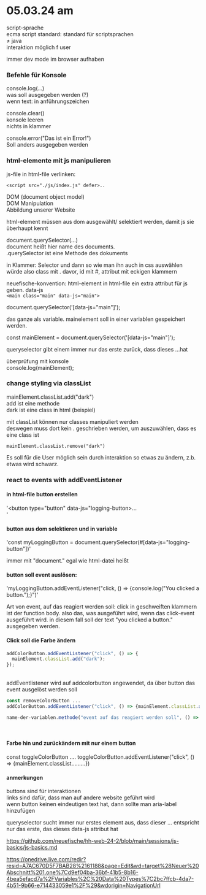 # 05.03.24 am<br>

script-sprache<br>
ecma script standard: standard für scriptsprachen<br>
≠ java<br>
interaktion möglich f user<br>

immer dev mode im browser aufhaben<br>

### Befehle für Konsole

console.log(...)<br>
was soll ausgegeben werden (?)<br>
wenn text: in anführungszeichen

console.clear()<br>
konsole leeren<br>
nichts in klammer

console.error("Das ist ein Error!")<br>
Soll anders ausgegeben werden

### html-elemente mit js manipulieren

js-file in html-file verlinken:

`<script src="./js/index.js" defer>..`

DOM (document object model)<br>
DOM Manipulation <br> Abbildung unserer Website

html-element müssen aus dom ausgewählt/ selektiert werden, damit js sie überhaupt kennt <br>

document.querySelector(...)<br>
document heißt hier name des documents. <br>
.querySelector ist eine Methode des dokuments<br>

in Klammer: Selector und dann so wie man ihn auch in css auswählen würde also class mit . davor, id mit #, attribut mit eckigen klammern<br>

neuefische-konvention: html-element in html-file ein extra attribut für js geben. data-js<br>
`<main class="main" data-js="main">`<br>

document.querySelector('[data-js="main"]');<br>

das ganze als variable. mainelement soll in einer variablen gespeichert werden. <br>

const mainElement = document.querySelector('[data-js="main"]');<br>

queryselector gibt einem immer nur das erste zurück, dass dieses ...hat<br>

überprüfung mit konsole <br>
console.log(mainElement);

### change styling via classList

mainElement.classList.add("dark")<br>
add ist eine methode<br>
dark ist eine class in html (beispiel)

mit classList können nur classes manipuliert werden<br>
deswegen muss dort kein . geschrieben werden, um auszuwählen, dass es eine class ist<br>

`mainElement.classList.remove("dark")`

Es soll für die User möglich sein durch interaktion so etwas zu ändern, z.b. etwas wird schwarz.

### react to events with addEventListener<br>

#### in html-file button erstellen

'<button type="button" data-js="logging-button>...<br>'

#### button aus dom selektieren und in variable <br>

'const myLoggingButton = document.querySelector(#[data-js="logging-button"])'

immer mit "document." egal wie html-datei heißt

#### button soll event auslösen:<br>

'myLoggingButton.addEventListener("click, () => {console.log("You clicked a button.");}")'<br>

Art von event, auf das reagiert werden soll: click
in geschweiften klammern ist der function body. also das, was ausgeführt wird, wenn das click-event ausgeführt wird. in diesem fall soll der text "you clicked a button." ausgegeben werden.<br>

#### Click soll die Farbe ändern

```js
addColorButton.addEventListener("click", () => {
  mainElement.classList.add("dark");
});
```

<br>
addEventlistener wird auf addcolorbutton angewendet, da über button das event ausgelöst werden soll <br>

```js
const removeColorButton ...
addColorButton.addEventListener("click", () => {mainElement.classList.add("dark")})

name-der-variablen.methode("event auf das reagiert werden soll", () => {was-geändert-werden-soll.classList.add-oder-remove("name-der-class")})
```

<br>

#### Farbe hin und zurückändern mit nur einem button

const toggleColorButton ....
toggleColorButton.addEventListener("click", () => {mainElement.classList.........})

#### anmerkungen

buttons sind für interaktionen<br>
links sind dafür, dass man auf andere website geführt wird<br>
wenn button keinen eindeutigen text hat, dann sollte man aria-label hinzufügen

queryselector sucht immer nur erstes element aus, dass dieser ... entspricht
nur das erste, das dieses data-js attribut hat

https://github.com/neuefische/hh-web-24-2/blob/main/sessions/js-basics/js-basics.md

https://onedrive.live.com/redir?resid=A7AC670D5F7BAB28%2161188&page=Edit&wd=target%28Neuer%20Abschnitt%201.one%7Cd9ef04ba-36bf-41b5-8b16-4bea5efacd7a%2FVariables%2C%20Data%20Types%7C2bc7ffcb-4da7-4b51-9b66-e714433059e1%2F%29&wdorigin=NavigationUrl
